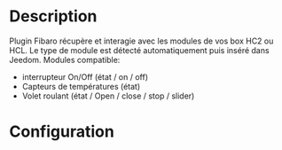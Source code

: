 Description 
===

Plugin Fibaro récupère et interagie avec les modules de vos box HC2 ou HCL. 
Le type de module est détecté automatiquement puis inséré dans Jeedom.
Modules compatible:
- interrupteur On/Off (état / on / off)
- Capteurs de températures (état)
- Volet roulant  (état / Open / close / stop / slider)

Configuration
===

